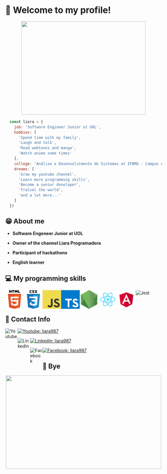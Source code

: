 # 🤩 Welcome to my profile!
<p align="center">
  <img align="center" height="300" width="400" src="https://pa1.narvii.com/6077/d329bf6e008e02fe4add9b79c01450e640719006_hq.gif">
</p>

```js
  const liara = {
    job: 'Software Engineer Junior at UOL', 
    hobbies: [ 
      'Spend time with my family', 
      'Laugh and talk',
      'Read webtoons and manga',
      'Watch anime some times'
    ],
    college: 'Análise e Desenvolvimento de Sistemas at IFNMG - Campus Almenara',
    dreams: [
      'Grow my youtube channel', 
      'Learn more programming skills', 
      'Become a senior developer', 
      'Tralvel the world', 
      'and a lot more...'
    ]
  })
``` 

## 😁 About me

- **Software Engeneer Junior at UOL** 

- **Owner of the channel Liara Programadora** 

- **Participant of hackathons**

- **English learner** 

## 💻 My programming skills

<p align="left">
  <img align="left" title="HTML5" alt="HTML5" width="60px" src="https://raw.githubusercontent.com/github/explore/80688e429a7d4ef2fca1e82350fe8e3517d3494d/topics/html/html.png" />

  <img align="left" title="CSS3" alt="CSS3" width="60px" src="https://raw.githubusercontent.com/github/explore/80688e429a7d4ef2fca1e82350fe8e3517d3494d/topics/css/css.png" />

  <img align="left" title="Javascript" alt="Javascript" width="60px" src="https://raw.githubusercontent.com/github/explore/80688e429a7d4ef2fca1e82350fe8e3517d3494d/topics/javascript/javascript.png" />

  <img align="left" title="Typescript" alt="Typescript" width="60px" src="https://raw.githubusercontent.com/github/explore/80688e429a7d4ef2fca1e82350fe8e3517d3494d/topics/typescript/typescript.png" />

  <img align="left" title="Nodejs" alt="Nodejs" width="60px" src="https://raw.githubusercontent.com/github/explore/80688e429a7d4ef2fca1e82350fe8e3517d3494d/topics/nodejs/nodejs.png" />

  <img align="left" title="React and React Native" alt="React and React Native" width="60px" src="https://raw.githubusercontent.com/github/explore/80688e429a7d4ef2fca1e82350fe8e3517d3494d/topics/react/react.png" />

  <img align="left" title="Angular" alt="Angular" width="60px" src="https://raw.githubusercontent.com/github/explore/80688e429a7d4ef2fca1e82350fe8e3517d3494d/topics/angular/angular.png" />

  <img align="left" title="Jest" alt="Jest" width="60px" src="https://jestjs.io/img/jest.png" />
</p>

<br/>
<br/>
<br/>

## 💬 Contact Info 

 <img align="left" title="Youtube" alt="Youtube" width="40px" height="" src="https://icons.iconarchive.com/icons/dtafalonso/android-l/256/Youtube-icon.png" />
 
[![Youtube: liara987](https://img.shields.io/static/v1?label=Youtube&message=Subscribe&color=red)](https://www.youtube.com/c/LiaraProgramadora?sub_confirmation=1)

<img align="left" title="Linkedin" alt="Linkedin" width="40px" src="https://www.iconarchive.com/download/i82926/limav/flat-gradient-social/Linkedin.ico" />

[![Linkedin: liara987](https://img.shields.io/static/v1?label=Linkedin&message=Connect&color=informational)](https://www.linkedin.com/in/liara-programadora/)

<img align="left" title="Facebook" alt="Facebook" width="40px" src="https://upload.wikimedia.org/wikipedia/commons/thumb/1/1b/Facebook_icon.svg/256px-Facebook_icon.svg.png" />

[![Facebook: liara987](https://img.shields.io/static/v1?label=Facebook&message=Add&color=blue)](https://www.facebook.com/liara.2.0)

## 👋 Bye

<p align="center">
  <img align="center" width="500" height="300" src="https://pa1.narvii.com/5711/38d079cc1a064ec6b805323df9010a2b9cac9819_hq.gif">
</p>
